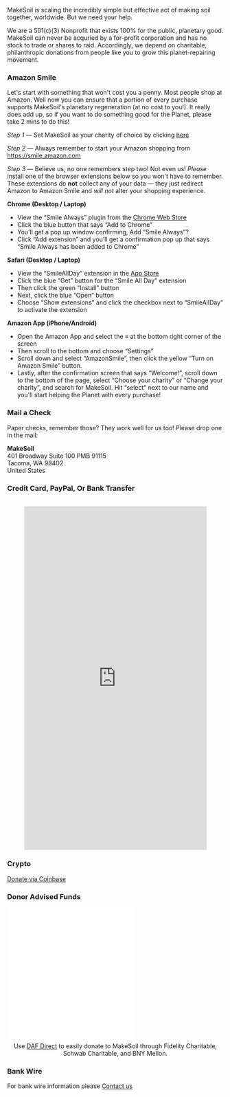 

MakeSoil is scaling the incredibly simple but effective act of making soil together, worldwide. But we need your help.

We are a 501(c)(3) Nonprofit that exists 100% for the public, planetary good. MakeSoil can never be acquried by a for-profit corporation and has no stock to trade or shares to raid. Accordingly, we depend on charitable, philanthropic donations from people like you to grow this planet-repairing movement.




### Amazon Smile  

Let's start with something that won't cost you a penny. Most people shop at Amazon. Well now you can ensure that a portion of every purchase supports MakeSoil's planetary regeneration (at no cost to you!). It really does add up, so if you want to do something good for the Planet, please take 2 mins to do this!

_Step 1_ — Set MakeSoil as your charity of choice by clicking <a href="https://smile.amazon.com/ch/82-4769177">here</a>

_Step 2_ — Always remember to start your Amazon shopping from https://smile.amazon.com

_Step 3_ — Believe us, no one remembers step two! Not even us! _Please_ install one of the browser extensions below so you won't have to remember. These extensions do **not** collect any of your data — they just redirect Amazon to Amazon Smile and _will not_ alter your shopping experience.

**Chrome (Desktop / Laptop)**
- View the “Smile Always” plugin from the <a href="https://chrome.google.com/webstore/detail/smile-always/jgpmhnmjbhgkhpbgelalfpplebgfjmbf">Chrome Web Store</a>
- Click the blue button that says “Add to Chrome”
- You’ll get a pop up window confirming, Add “Smile Always”?
- Click “Add extension” and you’ll get a confirmation pop up that says “Smile Always has been added to Chrome”

**Safari (Desktop / Laptop)**
- View the “SmileAllDay” extension in the <a href="https://apps.apple.com/us/app/smileallday/id1180442868">App Store</a>
- Click the blue “Get” button for the “Smile All Day” extension
- Then click the green “Install” button
- Next, click the blue “Open” button
- Choose “Show extensions” and click the checkbox next to “SmileAllDay” to activate the extension

**Amazon App (iPhone/Android)**
- Open the Amazon App and select the ≡ at the bottom right corner of the screen
- Then scroll to the bottom and choose “Settings”
- Scroll down and select “AmazonSmile”, then click the yellow “Turn on Amazon Smile” button. 
- Lastly, after the confirmation screen that says “Welcome!”, scroll down to the bottom of the page, select “Choose your charity” or “Change your charity”, and search for MakeSoil. Hit “select” next to our name and you'll start helping the Planet with every purchase!
</details>


### Mail a Check

Paper checks, remember those? They work well for us too! Please drop one in the mail:

**MakeSoil**  
401 Broadway Suite 100 PMB 91115  
Tacoma, WA 98402  
United States

### Credit Card, PayPal, Or Bank Transfer

<div style="text-align: center;margin-top: 2rem;">
  <script src="https://donorbox.org/widget.js" paypalExpress="true"></script><iframe src="https://donorbox.org/embed/makesoil" height="800px" width="100%" style="max-width:425px;" seamless="seamless" name="donorbox" frameborder="0" scrolling="no" allowpaymentrequest></iframe>
  <br />
</div>

### Crypto

<div>
  <a class="donate-with-crypto"
     href="https://commerce.coinbase.com/checkout/baf9ce19-918b-4b47-ae0d-aec51091d202" target="_blank">
    Donate via Coinbase
  </a>
  <script src="https://commerce.coinbase.com/v1/checkout.js?version=201807">
  </script>
</div>

### Donor Advised Funds

<iframe src="/dafdirect.html" style="height: 313px; width: 300px;" frameborder="0" ></iframe>

<div style="text-align: center;">Use <a href="https://www.dafdirect.org/DAFDirect/daflink?_dafdirect_settings=ODI0NzY5MTc3XzIxMTFfY2IzNWZhZmYtZjk5MC00ZTdkLTg5YzMtZDIzMjRjNGQ0ZWU0&designatedText=TWFrZVNvaWw=&amountValue=" target="_blank">DAF Direct</a> to easily donate to MakeSoil through Fidelity Charitable, Schwab Charitable, and BNY Mellon.</div>

### Bank Wire

For bank wire information please [Contact us](/contact-us) 
